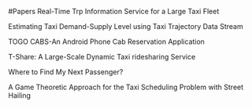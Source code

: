 #Papers
Real-Time Trp Information Service for a Large Taxi Fleet


Estimating Taxi Demand-Supply Level using Taxi Trajectory Data Stream


TOGO CABS-An Android Phone Cab Reservation Application


T-Share: A Large-Scale Dynamic Taxi ridesharing Service


Where to Find My Next Passenger?


A Game Theoretic Approach for the Taxi Scheduling Problem with Street Hailing








